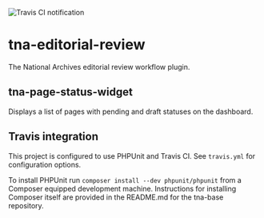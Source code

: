 ![Travis CI notification](https://travis-ci.org/nationalarchives/tna-editorial-review.svg?branch=feature%2Fadding_travis)

# tna-editorial-review

The National Archives editorial review workflow plugin.

## tna-page-status-widget

Displays a list of pages with pending and draft statuses on the dashboard.

## Travis integration

This project is configured to use PHPUnit and Travis CI. See ```travis.yml``` for configuration options.

To install PHPUnit run ```composer install --dev phpunit/phpunit``` from a Composer equipped development machine. Instructions for installing Composer itself are provided in the README.md for the tna-base repository. 


